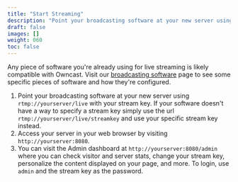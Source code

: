 ```yaml
---
title: "Start Streaming"
description: "Point your broadcasting software at your new server using rtmp://yourserver/live and the stream key you set above and start your stream."
draft: false
images: []
weight: 060
toc: false
---
```


Any piece of software you're already using for live streaming is likely compatible with Owncast.  Visit our [broadcasting software](/docs/broadcasting) page to see some specific pieces of software and how they're configured.

1. Point your broadcasting software at your new server using `rtmp://yourserver/live` with your stream key.  If your software doesn't have a way to specify a stream key simply use the url `rtmp://yourserver/live/streamkey` and use your specific stream key instead.
1. Access your server in your web browser by visiting `http://yourserver:8080`.
1. You can visit the Admin dashboard at `http://yourserver:8080/admin` where you can check visitor and server stats, change your stream key, personalize the content displayed on your page, and more. To login, use `admin` and the stream key as the password.
